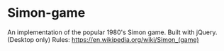 # Simon-game
An implementation of the popular 1980's Simon game. Built with jQuery. (Desktop only)
Rules: https://en.wikipedia.org/wiki/Simon_(game)
